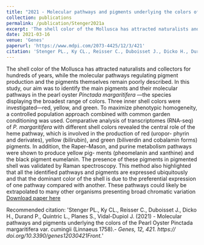 ```yaml
---
title: "2021 - Molecular pathways and pigments underlying the colors of the Pearl Oyster *Pinctada margaritifera* var. *cumingii*"
collection: publications
permalink: /publication/Stenger2021a
excerpt: 'The shell color of the Mollusca has attracted naturalists and collectors for hundreds of years, while the molecular pathways regulating pigment production and the pigments themselves remain poorly described. In this study, our aim was to identify the main pigments and their molecular pathways in the pearl oyster *Pinctada margaritifera* —the species displaying the broadest range of colors. Three inner shell colors were investigated—red, yellow, and green. To maximize phenotypic homogeneity, a controlled population approach combined with common garden conditioning was used. Comparative analysis of transcriptomes (RNA-seq) of *P. margaritifera* with different shell colors revealed the central role of the heme pathway, which is involved in the production of red (uropor- phyrin and derivates), yellow (bilirubin), and green (biliverdin and cobalamin forms) pigments. In addition, the Raper–Mason, and purine metabolism pathways were shown to produce yellow pig- ments (pheomelanin and xanthine) and the black pigment eumelanin. The presence of these pigments in pigmented shell was validated by Raman spectroscopy. This method also highlighted that all the identified pathways and pigments are expressed ubiquitously and that the dominant color of the shell is due to the preferential expression of one pathway compared with another. These pathways could likely be extrapolated to many other organisms presenting broad chromatic variation.'
date: 2021-03-16
venue: 'Genes'
paperurl: 'https://www.mdpi.com/2073-4425/12/3/421'
citation: 'Stenger PL., Ky CL., Reisser C., Duboisset J., Dicko H., Durand P., Quintric L., Planes S., Vidal-Dupiol J. (2021) - Molecular pathways and pigments underlying the colors of the Pearl Oyster Pinctada margaritifera var. cumingii (Linnaeus 1758).-  <i>Genes, 12, 421. https:// doi.org/10.3390/genes12030421Front.</i>'
---
```

The shell color of the Mollusca has attracted naturalists and collectors for hundreds of years, while the molecular pathways regulating pigment production and the pigments themselves remain poorly described. In this study, our aim was to identify the main pigments and their molecular pathways in the pearl oyster *Pinctada margaritifera* —the species displaying the broadest range of colors. Three inner shell colors were investigated—red, yellow, and green. To maximize phenotypic homogeneity, a controlled population approach combined with common garden conditioning was used. Comparative analysis of transcriptomes (RNA-seq) of *P. margaritifera* with different shell colors revealed the central role of the heme pathway, which is involved in the production of red (uropor- phyrin and derivates), yellow (bilirubin), and green (biliverdin and cobalamin forms) pigments. In addition, the Raper–Mason, and purine metabolism pathways were shown to produce yellow pig- ments (pheomelanin and xanthine) and the black pigment eumelanin. The presence of these pigments in pigmented shell was validated by Raman spectroscopy. This method also highlighted that all the identified pathways and pigments are expressed ubiquitously and that the dominant color of the shell is due to the preferential expression of one pathway compared with another. These pathways could likely be extrapolated to many other organisms presenting broad chromatic variation
[Download paper here](https://www.mdpi.com/2073-4425/12/3/421)

Recommended citation: 'Stenger PL., Ky CL., Reisser C., Duboisset J., Dicko H., Durand P., Quintric L., Planes S., Vidal-Dupiol J. (2021) - Molecular pathways and pigments underlying the colors of the Pearl Oyster Pinctada margaritifera var. cumingii (Linnaeus 1758).-  <i>Genes, 12, 421. https:// doi.org/10.3390/genes12030421Front.</i>'
